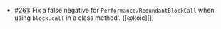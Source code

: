 * [#261](https://github.com/rubocop/rubocop-performance/issues/261): Fix a false negative for `Performance/RedundantBlockCall` when using `block.call` in a class method'. ([@koic][])
